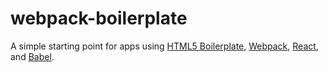 # webpack-boilerplate
A simple starting point for apps using [HTML5 Boilerplate](https://github.com/h5bp/html5-boilerplate), [Webpack](https://webpack.github.io/), [React](https://facebook.github.io/react/), and [Babel](https://github.com/babel/babel).
